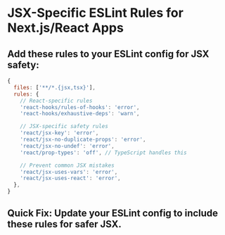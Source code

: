 # JSX-Specific ESLint Rules for Next.js/React Apps

## Add these rules to your ESLint config for JSX safety:

```javascript
{
  files: ['**/*.{jsx,tsx}'],
  rules: {
    // React-specific rules
    'react-hooks/rules-of-hooks': 'error',
    'react-hooks/exhaustive-deps': 'warn',

    // JSX-specific safety rules
    'react/jsx-key': 'error',
    'react/jsx-no-duplicate-props': 'error',
    'react/jsx-no-undef': 'error',
    'react/prop-types': 'off', // TypeScript handles this

    // Prevent common JSX mistakes
    'react/jsx-uses-vars': 'error',
    'react/jsx-uses-react': 'error',
  },
}
```

## Quick Fix: Update your ESLint config to include these rules for safer JSX.
